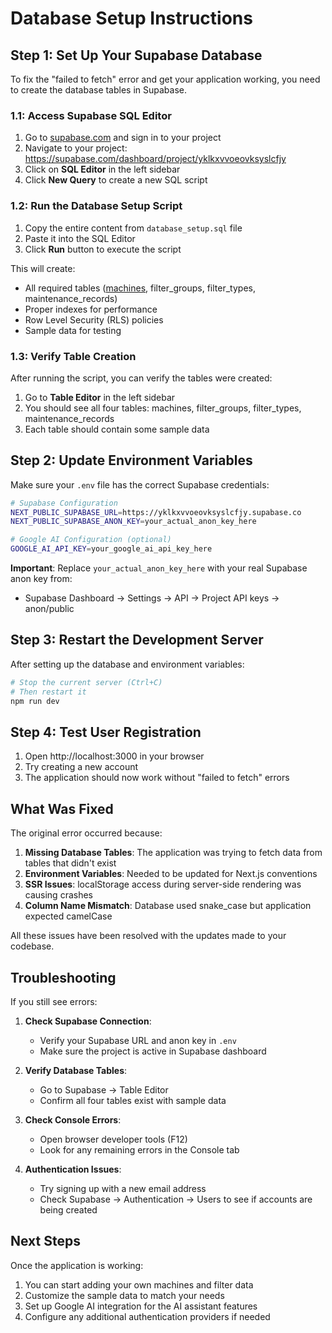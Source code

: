 # Database Setup Instructions

## Step 1: Set Up Your Supabase Database

To fix the "failed to fetch" error and get your application working, you need to create the database tables in Supabase.

### 1.1: Access Supabase SQL Editor

1. Go to [supabase.com](https://supabase.com) and sign in to your project
2. Navigate to your project: https://supabase.com/dashboard/project/yklkxvvoeovksyslcfjy
3. Click on **SQL Editor** in the left sidebar
4. Click **New Query** to create a new SQL script

### 1.2: Run the Database Setup Script

1. Copy the entire content from `database_setup.sql` file
2. Paste it into the SQL Editor
3. Click **Run** button to execute the script

This will create:

- All required tables ([machines](file://c:\Users\Mohamed\Desktop\Coding\Maintenance-App-Gemini-Builder\frontend\components\DashboardView.tsx#L394-L394), filter_groups, filter_types, maintenance_records)
- Proper indexes for performance
- Row Level Security (RLS) policies
- Sample data for testing

### 1.3: Verify Table Creation

After running the script, you can verify the tables were created:

1. Go to **Table Editor** in the left sidebar
2. You should see all four tables: machines, filter_groups, filter_types, maintenance_records
3. Each table should contain some sample data

## Step 2: Update Environment Variables

Make sure your `.env` file has the correct Supabase credentials:

```bash
# Supabase Configuration
NEXT_PUBLIC_SUPABASE_URL=https://yklkxvvoeovksyslcfjy.supabase.co
NEXT_PUBLIC_SUPABASE_ANON_KEY=your_actual_anon_key_here

# Google AI Configuration (optional)
GOOGLE_AI_API_KEY=your_google_ai_api_key_here
```

**Important**: Replace `your_actual_anon_key_here` with your real Supabase anon key from:

- Supabase Dashboard → Settings → API → Project API keys → anon/public

## Step 3: Restart the Development Server

After setting up the database and environment variables:

```bash
# Stop the current server (Ctrl+C)
# Then restart it
npm run dev
```

## Step 4: Test User Registration

1. Open http://localhost:3000 in your browser
2. Try creating a new account
3. The application should now work without "failed to fetch" errors

## What Was Fixed

The original error occurred because:

1. **Missing Database Tables**: The application was trying to fetch data from tables that didn't exist
2. **Environment Variables**: Needed to be updated for Next.js conventions
3. **SSR Issues**: localStorage access during server-side rendering was causing crashes
4. **Column Name Mismatch**: Database used snake_case but application expected camelCase

All these issues have been resolved with the updates made to your codebase.

## Troubleshooting

If you still see errors:

1. **Check Supabase Connection**:

   - Verify your Supabase URL and anon key in `.env`
   - Make sure the project is active in Supabase dashboard

2. **Verify Database Tables**:

   - Go to Supabase → Table Editor
   - Confirm all four tables exist with sample data

3. **Check Console Errors**:

   - Open browser developer tools (F12)
   - Look for any remaining errors in the Console tab

4. **Authentication Issues**:
   - Try signing up with a new email address
   - Check Supabase → Authentication → Users to see if accounts are being created

## Next Steps

Once the application is working:

1. You can start adding your own machines and filter data
2. Customize the sample data to match your needs
3. Set up Google AI integration for the AI assistant features
4. Configure any additional authentication providers if needed
